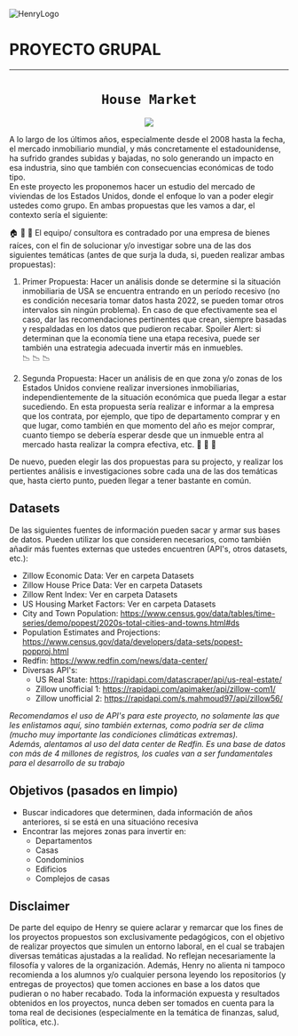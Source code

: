 ![HenryLogo](https://d31uz8lwfmyn8g.cloudfront.net/Assets/logo-henry-white-lg.png)

# **PROYECTO GRUPAL**

- - -

# <h1 align="center">**`House Market`**

<p align="center">
<img src="https://images.pexels.com/photos/1546168/pexels-photo-1546168.jpeg?cs=srgb&dl=pexels-david-mcbee-1546168.jpg&fm=jpg"   
>
</p>


A lo largo de los últimos años, especialmente desde el 2008 hasta la fecha, el mercado inmobiliario mundial, y más concretamente el estadounidense, ha sufrido grandes subidas y bajadas, no solo generando un impacto en esa industria, sino que también con consecuencias económicas de todo tipo.  
En este proyecto les proponemos hacer un estudio del mercado de viviendas de los Estados Unidos, donde el enfoque lo van a poder elegir ustedes como grupo. En ambas propuestas que les vamos a dar, el contexto sería el siguiente:  

:house: :house_with_garden: :department_store: El equipo/ consultora es contradado por una empresa de bienes raíces, con el fin de solucionar y/o investigar sobre una de las dos siguientes temáticas (antes de que surja la duda, si, pueden realizar ambas propuestas):

1. Primer Propuesta: Hacer un análisis donde se determine si la situación inmobiliaria de USA se encuentra entrando en un período recesivo (no es condición necesaria tomar datos hasta 2022, se pueden tomar otros intervalos sin ningún problema). En caso de que efectivamente sea el caso, dar las recomendaciones pertinentes que crean, siempre basadas y respaldadas en los datos que pudieron recabar. Spoiler Alert: si determinan que la economía tiene una etapa recesiva, puede ser también una estrategia adecuada invertir más en inmuebles.   
:chart_with_downwards_trend: :chart_with_downwards_trend: :chart_with_downwards_trend:

2. Segunda Propuesta: Hacer un análisis de en que zona y/o zonas de los Estados Unidos conviene realizar inversiones inmobiliarias, independientemente de la situación económica que pueda llegar a estar sucediendo. En esta propuesta sería realizar e informar a la empresa que los contrata, por ejemplo, que tipo de departamento comprar y en que lugar, como también en que momento del año es mejor comprar, cuanto tiempo se debería esperar desde que un inmueble entra al mercado hasta realizar la compra efectiva, etc.
:money_with_wings: :money_with_wings: :money_with_wings:   

De nuevo, pueden elegir las dos propuestas para su projecto, y realizar los pertientes análisis e investigaciones sobre cada una de las dos temáticas que, hasta cierto punto, pueden llegar a tener bastante en común.

## **Datasets**
De las siguientes fuentes de información pueden sacar y armar sus bases de datos. Pueden utilizar los que consideren necesarios, como también añadir más fuentes externas que ustedes encuentren (API's, otros datasets, etc.):

- Zillow Economic Data: Ver en carpeta Datasets
- Zillow House Price Data: Ver en carpeta Datasets
- Zillow Rent Index: Ver en carpeta Datasets
- US Housing Market Factors: Ver en carpeta Datasets
- City and Town Population: https://www.census.gov/data/tables/time-series/demo/popest/2020s-total-cities-and-towns.html#ds
- Population Estimates and Projections: https://www.census.gov/data/developers/data-sets/popest-popproj.html
- Redfin: https://www.redfin.com/news/data-center/
- Diversas API's:  
    * US Real State: https://rapidapi.com/datascraper/api/us-real-estate/
    * Zillow unofficial 1: https://rapidapi.com/apimaker/api/zillow-com1/
    * Zillow unofficial 2: https://rapidapi.com/s.mahmoud97/api/zillow56/
   
*Recomendamos el uso de API's para este proyecto, no solamente las que les enlistamos aquí, sino también externas, como podría ser de clima (mucho muy importante las condiciones climáticas extremas).  
Además, alentamos al uso del data center de Redfin. Es una base de datos con más de 4 millones de registros, los cuales van a ser fundamentales para el desarrollo de su trabajo*
   
## **Objetivos (pasados en limpio)**

- Buscar indicadores que determinen, dada información de años anteriores, si se está en una situacióno recesiva
- Encontrar las mejores zonas para invertir en:
  * Departamentos
  * Casas
  * Condominios
  * Edificios
  * Complejos de casas

## Disclaimer  
De parte del equipo de Henry se quiere aclarar y remarcar que los fines de los proyectos propuestos son exclusivamente pedagógicos, con el objetivo de realizar proyectos que simulen un entorno laboral, en el cual se trabajen diversas temáticas ajustadas a la realidad.
 No reflejan necesariamente la filosofía y valores de la organización. Además, Henry no alienta ni tampoco recomienda a los alumnos y/o cualquier persona leyendo los repositorios (y entregas de proyectos) que tomen acciones en base a los datos que pudieran o no haber recabado. Toda la información expuesta y resultados obtenidos en los proyectos, nunca deben ser tomados en cuenta para la toma real de decisiones (especialmente en la temática de finanzas, salud, política, etc.).
